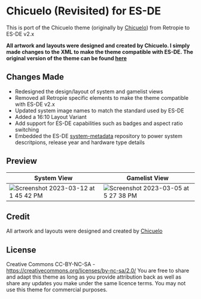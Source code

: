 # Chicuelo (Revisited) for ES-DE

This is port of the Chicuelo theme (originally by [Chicuelo](https://github.com/chicueloarcade)) from Retropie to ES-DE v2.x

**All artwork and layouts were designed and created by Chicuelo.  I simply made changes to the XML to make the theme compatible with ES-DE. The original version of the theme can be found [here](https://github.com/chicueloarcade/es-theme-Chicuelo)**

## Changes Made
- Redesigned the design/layout of system and gamelist views
- Removed all Retropie specific elements to make the theme compatible with ES-DE v2.x
- Updated system image names to match the standard used by ES-DE
- Added a 16:10 Layout Variant
- Add support for ES-DE capabilities such as badges and aspect ratio switching
- Embedded the ES-DE [system-metadata](https://gitlab.com/es-de/themes/system-metadata) repository to power system descritpions, release year and hardware type details

## **Preview**

| System View | Gamelist View |
|----|----|
| ![Screenshot 2023-03-12 at 1 45 42 PM](https://user-images.githubusercontent.com/1454947/224562686-dbe6d5ed-5948-4c04-bfe1-13365f64bd09.png) | ![Screenshot 2023-03-05 at 5 27 38 PM](https://user-images.githubusercontent.com/1454947/222994413-cd7d16e5-79d9-47c5-b99a-f7792acd6892.png) |

## **Credit**
All artwork and layouts were designed and created by [Chicuelo](https://github.com/c64-dev)

## **License**
Creative Commons CC-BY-NC-SA - https://creativecommons.org/licenses/by-nc-sa/2.0/
You are free to share and adapt this theme as long as you provide attribution back as well as share any updates you make under the same licence terms.  You may not use this theme for commercial purposes.
